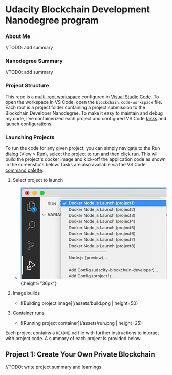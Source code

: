 # Udacity Blockchain Development Nanodegree program

### About Me
//TODO: add summary

### Nanodegree Summary
//TODO: add summary

### Project Structure
This repo is a [multi-root workspace](https://code.visualstudio.com/docs/editor/multi-root-workspaces) configured in [Visual Studio Code](https://code.visualstudio.com/).  To open the workspace in VS Code, open the `blockchain.code-workspace` file.  Each root is a project folder containing a project submission to the Blockchain Developer Nanodegree.  To make it easy to maintain and debug my code, I've containerized each project and configured VS Code [tasks](https://code.visualstudio.com/docs/editor/tasks) and [launch](https://code.visualstudio.com/docs/editor/debugging#_launch-configurations) configurations.

### Launching Projects
To run the code for any given project, you can simply navigate to the Run dialog (View > Run), select the project to run and then click run.  This will build the project's docker image and kick-off the application code as shown in the screenshots below.  Tasks are also available via the VS Code [command palette](https://code.visualstudio.com/docs/getstarted/userinterface#_command-palette).

1. Select project to launch
    - ![Launching project](/assets/launch.png){:height="36px"}

2. Image builds
    - ![Building project image](/assets/build.png | height=50)

3. Container runs
    - ![Running project container](/assets/run.png | height=25)

Each project contains a `README.md` file with further instructions to interact with project code.  A summary of each project is provided below.

## Project 1: Create Your Own Private Blockchain
//TODO: write project summary and learnings


